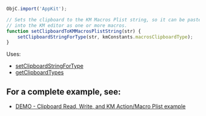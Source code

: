 
```js
ObjC.import('AppKit');

// Sets the clipboard to the KM Macros Plist string, so it can be pasted
// into the KM editor as one or more macros.
function setClipboardToKMMacrosPlistString(str) {
	setClipboardStringForType(str, kmConstants.macrosClipboardType);
}
```

Uses:
* [setClipboardStringForType](JXA%2FsetClipboardStringForType)
* [getClipboardTypes](JXA%2FgetClipboardTypes)

## For a complete example, see:
* [DEMO - Clipboard Read, Write, and KM Action/Macro Plist example](JXA%2FDEMO%20-%20Clipboard%20Read%2C%20Write%2C%20and%20KM%20Action%20Macro%20Plist%20example)